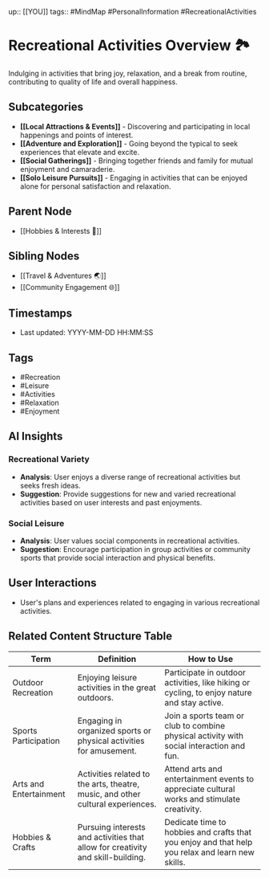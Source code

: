 
up:: [[YOU]]
tags:: #MindMap #PersonalInformation #RecreationalActivities

# Recreational Activities Overview 🏞️

Indulging in activities that bring joy, relaxation, and a break from routine, contributing to quality of life and overall happiness.

## Subcategories
- **[[Local Attractions & Events]]** - Discovering and participating in local happenings and points of interest.
- **[[Adventure and Exploration]]** - Going beyond the typical to seek experiences that elevate and excite.
- **[[Social Gatherings]]** - Bringing together friends and family for mutual enjoyment and camaraderie.
- **[[Solo Leisure Pursuits]]** - Engaging in activities that can be enjoyed alone for personal satisfaction and relaxation.

## Parent Node
- [[Hobbies & Interests 🦄]]

## Sibling Nodes
- [[Travel & Adventures 🌏]]
- [[Community Engagement 🌐]]

## Timestamps
- Last updated: YYYY-MM-DD HH:MM:SS

## Tags
- #Recreation
- #Leisure
- #Activities
- #Relaxation
- #Enjoyment

## AI Insights
### Recreational Variety
- **Analysis**: User enjoys a diverse range of recreational activities but seeks fresh ideas.
- **Suggestion**: Provide suggestions for new and varied recreational activities based on user interests and past enjoyments.

### Social Leisure
- **Analysis**: User values social components in recreational activities.
- **Suggestion**: Encourage participation in group activities or community sports that provide social interaction and physical benefits.

## User Interactions
- User's plans and experiences related to engaging in various recreational activities.


## Related Content Structure Table
| Term                          | Definition                                                          | How to Use |
|-------------------------------|---------------------------------------------------------------------|-------------|
| Outdoor Recreation            | Enjoying leisure activities in the great outdoors.                  | Participate in outdoor activities, like hiking or cycling, to enjoy nature and stay active. |
| Sports Participation          | Engaging in organized sports or physical activities for amusement.  | Join a sports team or club to combine physical activity with social interaction and fun. |
| Arts and Entertainment        | Activities related to the arts, theatre, music, and other cultural experiences. | Attend arts and entertainment events to appreciate cultural works and stimulate creativity. |
| Hobbies & Crafts              | Pursuing interests and activities that allow for creativity and skill-building. | Dedicate time to hobbies and crafts that you enjoy and that help you relax and learn new skills. |

